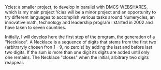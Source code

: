  Ycles: a smaller project, to develop in parallel with DMCS-WEBSHARES, which is my main project
 Ycles will be a minor project and an opportunity to try different languages to accomplish various 
 tasks around Numerycles, an innovative math, technology and leadership program I started in 2002 
 and have taken to seven countries.
 
 Initially, I will develop here the first step of the program, the generation of a "Necklace". 
 A Necklace is a sequence of digits that stems from the first two (arbitraryly chosen fron 1 - 9, no zero's)
 by adding the last and before last two digits. If the sum is more than one digit its digits are added 
 until only one remains. The Necklace "closes" when the initial, arbitrary two digits reappear.
